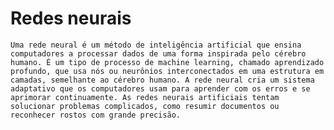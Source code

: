 # Redes neurais

    Uma rede neural é um método de inteligência artificial que ensina computadores a processar dados de uma forma inspirada pelo cérebro humano. É um tipo de processo de machine learning, chamado aprendizado profundo, que usa nós ou neurônios interconectados em uma estrutura em camadas, semelhante ao cérebro humano. A rede neural cria um sistema adaptativo que os computadores usam para aprender com os erros e se aprimorar continuamente. As redes neurais artificiais tentam solucionar problemas complicados, como resumir documentos ou reconhecer rostos com grande precisão.
